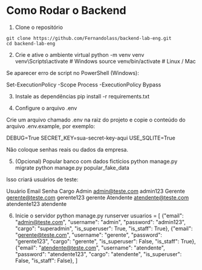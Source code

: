 # Como Rodar o Backend 
1. Clone o repositório
```
git clone https://github.com/Fernandolass/backend-lab-eng.git
cd backend-lab-eng
```

2. Crie e ative o ambiente virtual
python -m venv venv
venv\Scripts\activate       # Windows
source venv/bin/activate    # Linux / Mac


Se aparecer erro de script no PowerShell (Windows):

Set-ExecutionPolicy -Scope Process -ExecutionPolicy Bypass

3. Instale as dependências
pip install -r requirements.txt

4. Configure o arquivo .env

Crie um arquivo chamado .env na raiz do projeto e copie o conteúdo do arquivo .env.example, por exemplo:

DEBUG=True
SECRET_KEY=sua-secret-key-aqui
USE_SQLITE=True


Não coloque senhas reais ou dados da empresa.

5. (Opcional) Popular banco com dados fictícios
python manage.py migrate
python manage.py popular_fake_data


Isso criará usuários de teste:

Usuário	Email	Senha	Cargo
Admin	admin@teste.com admin123
Gerente	gerente@teste.com gerente123	gerente
Atendente	atendente@teste.com atendente123	atendente

6. Inicie o servidor
python manage.py runserver
        usuarios = [
            {"email": "admin@teste.com", "username": "admin", "password": "admin123", "cargo": "superadmin", "is_superuser": True, "is_staff": True},
            {"email": "gerente@teste.com", "username": "gerente", "password": "gerente123", "cargo": "gerente", "is_superuser": False, "is_staff": True},
            {"email": "atendente@teste.com", "username": "atendente", "password": "atendente123", "cargo": "atendente", "is_superuser": False, "is_staff": False},
        ]